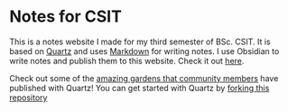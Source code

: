# Notes for CSIT

This is a notes website I made for my third semester of BSc. CSIT. It is based on [Quartz](https://quartz.jzhao.xyz/) and uses [Markdown](https://www.markdownguide.org/) for writing notes. I use Obsidian to write notes and publish them to this website. Check it out [here](https://tamrakar182.github.io/notes/).

Check out some of the [amazing gardens that community members](https://quartz.jzhao.xyz/notes/showcase/) have published with Quartz! You can get started with Quartz by [forking this repository](https://github.com/jackyzha0/quartz)

